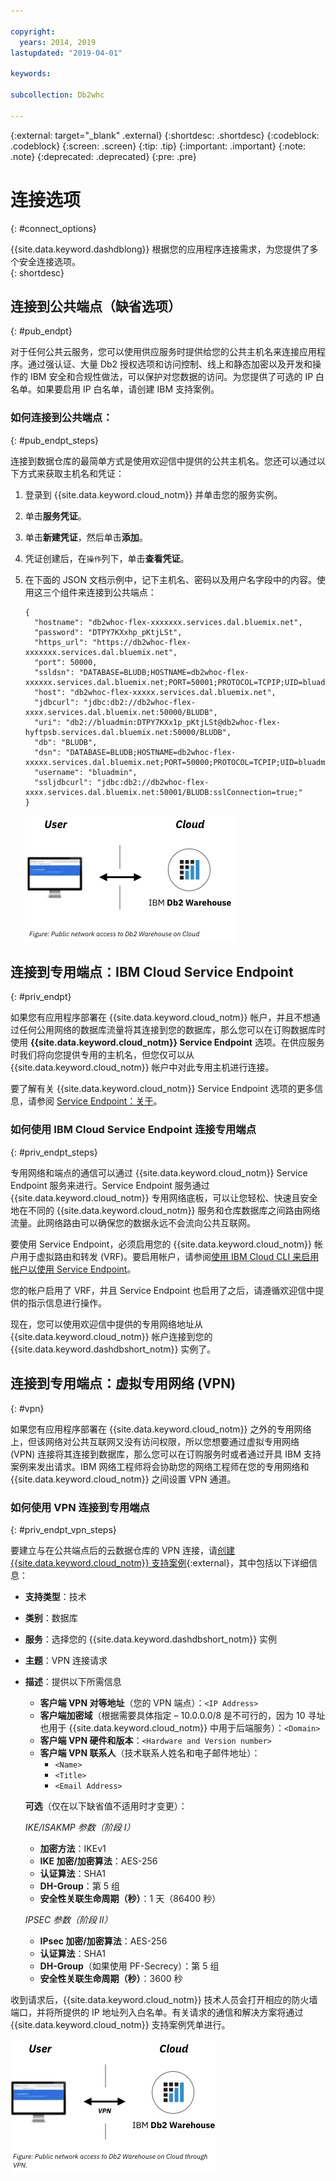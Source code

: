 ```yaml
---

copyright:
  years: 2014, 2019
lastupdated: "2019-04-01"

keywords:

subcollection: Db2whc

---
```


<!-- Attribute definitions --> 
{:external: target="_blank" .external}
{:shortdesc: .shortdesc}
{:codeblock: .codeblock}
{:screen: .screen}
{:tip: .tip}
{:important: .important}
{:note: .note}
{:deprecated: .deprecated}
{:pre: .pre}

# 连接选项
{: #connect_options}

{{site.data.keyword.dashdblong}} 根据您的应用程序连接需求，为您提供了多个安全连接选项。  
{: shortdesc}

## 连接到公共端点（缺省选项）
{: #pub_endpt}

对于任何公共云服务，您可以使用供应服务时提供给您的公共主机名来连接应用程序。通过强认证、大量 Db2 授权选项和访问控制、线上和静态加密以及开发和操作的 IBM 安全和合规性做法，可以保护对您数据的访问。为您提供了可选的 IP 白名单。如果要启用 IP 白名单，请创建 IBM 支持案例。

### 如何连接到公共端点：
{: #pub_endpt_steps}

连接到数据仓库的最简单方式是使用欢迎信中提供的公共主机名。您还可以通过以下方式来获取主机名和凭证：

1. 登录到 {{site.data.keyword.cloud_notm}} 并单击您的服务实例。
2. 单击**服务凭证**。
3. 单击**新建凭证**，然后单击**添加**。
4. 凭证创建后，在`操作`列下，单击**查看凭证**。
5. 在下面的 JSON 文档示例中，记下主机名、密码以及用户名字段中的内容。使用这三个组件来连接到公共端点：

   ```
   {
     "hostname": "db2whoc-flex-xxxxxxx.services.dal.bluemix.net",
     "password": "DTPY7KXxhp_pKtjLSt",
     "https_url": "https://db2whoc-flex-xxxxxxx.services.dal.bluemix.net",
     "port": 50000,
     "ssldsn": "DATABASE=BLUDB;HOSTNAME=db2whoc-flex-xxxxxx.services.dal.bluemix.net;PORT=50001;PROTOCOL=TCPIP;UID=bluadmin;PWD=DTPY7KXWxhp_pKtjLSt;Security=SSL;",
     "host": "db2whoc-flex-xxxxx.services.dal.bluemix.net",
     "jdbcurl": "jdbc:db2://db2whoc-flex-xxxx.services.dal.bluemix.net:50000/BLUDB",
     "uri": "db2://bluadmin:DTPY7KXx1p_pKtjLSt@db2whoc-flex-hyftpsb.services.dal.bluemix.net:50000/BLUDB",
     "db": "BLUDB",
     "dsn": "DATABASE=BLUDB;HOSTNAME=db2whoc-flex-xxxxx.services.dal.bluemix.net;PORT=50000;PROTOCOL=TCPIP;UID=bluadmin;PWD=DTPYZunlWxhp_pKtjLSt;",
     "username": "bluadmin",
     "ssljdbcurl": "jdbc:db2://db2whoc-flex-xxxx.services.dal.bluemix.net:50001/BLUDB:sslConnection=true;"
   }

   ```

   ![使用公用网络访问 {{site.data.keyword.cloud_notm}}](images/public_connection.png "用户与云连接的图形表示")

## 连接到专用端点：IBM Cloud Service Endpoint
{: #priv_endpt}

如果您有应用程序部署在 {{site.data.keyword.cloud_notm}} 帐户，并且不想通过任何公用网络的数据库流量将其连接到您的数据库，那么您可以在订购数据库时使用 **{{site.data.keyword.cloud_notm}} Service Endpoint** 选项。在供应服务时我们将向您提供专用的主机名，但您仅可以从 {{site.data.keyword.cloud_notm}} 帐户中对此专用主机进行连接。  

要了解有关 {{site.data.keyword.cloud_notm}} Service Endpoint 选项的更多信息，请参阅 [Service Endpoint：关于](/docs/services/service-endpoint?topic=service-endpoint-about#about)。


### 如何使用 IBM Cloud Service Endpoint 连接专用端点
{: #priv_endpt_steps}

专用网络和端点的通信可以通过 {{site.data.keyword.cloud_notm}} Service Endpoint 服务来进行。Service Endpoint 服务通过 {{site.data.keyword.cloud_notm}} 专用网络底板，可以让您轻松、快速且安全地在不同的 {{site.data.keyword.cloud_notm}} 服务和仓库数据库之间路由网络流量。此网络路由可以确保您的数据永远不会流向公共互联网。 

要使用 Service Endpoint，必须启用您的 {{site.data.keyword.cloud_notm}} 帐户用于虚拟路由和转发 (VRF)。要启用帐户，请参阅[使用 IBM Cloud CLI 来启用帐户以使用 Service Endpoint](/docs/services/service-endpoint?topic=service-endpoint-getting-started#cs_cli_install_steps)。

您的帐户启用了 VRF，并且 Service Endpoint 也启用了之后，请遵循欢迎信中提供的指示信息进行操作。

现在，您可以使用欢迎信中提供的专用网络地址从 {{site.data.keyword.cloud_notm}} 帐户连接到您的 {{site.data.keyword.dashdbshort_notm}} 实例了。

## 连接到专用端点：虚拟专用网络 (VPN)
{: #vpn}

如果您有应用程序部署在 {{site.data.keyword.cloud_notm}} 之外的专用网络上，但该网络对公共互联网又没有访问权限，所以您想要通过虚拟专用网络 (VPN) 连接将其连接到数据库，那么您可以在订购服务时或者通过开具 IBM 支持案例来发出请求。IBM 网络工程师将会协助您的网络工程师在您的专用网络和 {{site.data.keyword.cloud_notm}} 之间设置 VPN 通道。

### 如何使用 VPN 连接到专用端点
{: #priv_endpt_vpn_steps}

要建立与在公共端点后的云数据仓库的 VPN 连接，请[创建 {{site.data.keyword.cloud_notm}} 支持案例](https://cloud.ibm.com/unifiedsupport/cases/add){:external}，其中包括以下详细信息：

* **支持类型**：技术 
* **类别**：数据库 
* **服务**：选择您的 {{site.data.keyword.dashdbshort_notm}} 实例 
* **主题**：VPN 连接请求 
* **描述**：提供以下所需信息
  * **客户端 VPN 对等地址**（您的 VPN 端点）：`<IP Address>`
  * **客户端加密域**（根据需要具体指定 – 10.0.0.0/8 是不可行的，因为 10 寻址也用于 {{site.data.keyword.cloud_notm}} 中用于后端服务）：`<Domain>`
  * **客户端 VPN 硬件和版本**：`<Hardware and Version number>`
  * **客户端 VPN 联系人**（技术联系人姓名和电子邮件地址）： 
    * `<Name>` 
    * `<Title>` 
    * `<Email Address>`

  **可选**（仅在以下缺省值不适用时才变更）：

  *IKE/ISAKMP 参数（阶段 I）*

  * **加密方法**：IKEv1
  * **IKE 加密/加密算法**：AES-256
  * **认证算法**：SHA1
  * **DH-Group**：第 5 组
  * **安全性关联生命周期（秒）**：1 天（86400 秒）

  *IPSEC 参数（阶段 II）*

  * **IPsec 加密/加密算法**：AES-256
  * **认证算法**：SHA1
  * **DH-Group**（如果使用 PF-Secrecy）：第 5 组
  * **安全性关联生命周期（秒）**：3600 秒

收到请求后，{{site.data.keyword.cloud_notm}} 技术人员会打开相应的防火墙端口，并将所提供的 IP 地址列入白名单。有关请求的通信和解决方案将通过 {{site.data.keyword.cloud_notm}} 支持案例凭单进行。

![使用公用网络访问 {{site.data.keyword.cloud_notm}}（通过 VPN）](images/public_connection_vpn.png "用户与云连接的图形表示")
